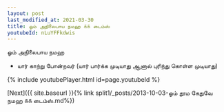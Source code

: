 ```yaml
---
layout: post
last_modified_at: 2021-03-30
title: ஓம் அநிலைபாய நமஹ ௧௧ டைம்ஸ்
youtubeId: nLuYFFkdwis
---
```

 
 
 ஓம் அநிலைபாய நமஹ  
 
 -  யார் காற்று போன்றவர் (யார் பார்க்க முடியாது ஆனால் புரிந்து கொள்ள முடியாது) 
 
  
 
  
 
 
 
 
 
 


{% include youtubePlayer.html id=page.youtubeId %}
 
[Next]({{ site.baseurl }}{% link  split1/_posts/2013-10-03-ஓம் தூம கேதுவே நமஹ ௧௧ டைம்ஸ்.md%})
 
